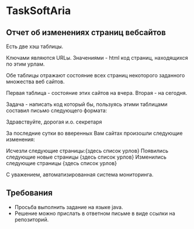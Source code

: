 # TaskSoftAria

## Отчет об изменениях страниц вебсайтов

Есть две хэш таблицы.

Ключами являются URLы.
Значениями - html код страниц, находящихся по этим урлам.

Обе таблицы отражают состояние всех страниц некоторого заданного
множества веб сайтов.

Первая таблица - состояние этих сайтов на вчера.
Вторая - на сегодня.

Задача - написать код который бы, пользуясь этими таблицами составил
письмо следующего формата:

Здравствуйте, дорогая и.о. секретаря

За последние сутки во вверенных Вам сайтах произошли следующие изменения:

Исчезли следующие страницы:{здесь список урлов}
Появились следующие новые страницы {здесь список урлов}
Изменились следующие страницы {здесь список урлов}

С уважением,
автоматизированная система
мониторинга.

## Требования

- Просьба выполнить задание на языке java.
- Решение можно прислать в ответном письме в виде ссылки на репозиторий.